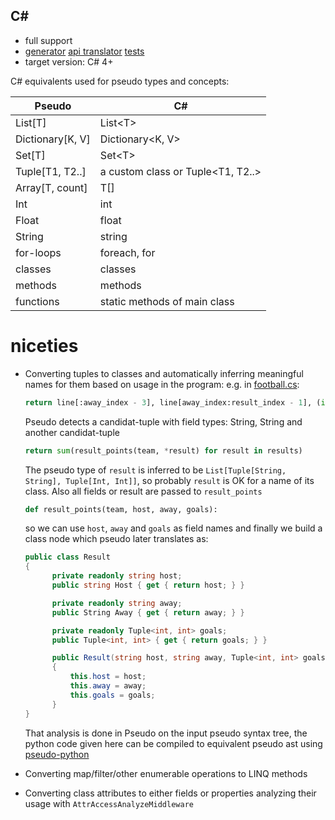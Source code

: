 C#
---

* full support
* [generator](../pseudo/generators/csharp_generator.py) [api translator](../pseudo/api_translators/csharp_translator.py) [tests](../tests/test_csharp.py)
* target version: C# 4+

C# equivalents used for pseudo types and concepts:


| Pseudo           | C#                                     |
|------------------|----------------------------------------|
| List[T]          | List\<T\>                      	    |
| Dictionary[K, V] | Dictionary\<K, V\>                     |
| Set[T]           | Set\<T\>                               |
| Tuple[T1, T2..]  | a custom class or Tuple\<T1, T2..\>    |
| Array[T, count]  | T[]                                    |
| Int              | int                                    |
| Float            | float                                  |
| String           | string                                 |
| for-loops        | foreach, for                           |
| classes          | classes                                |
| methods          | methods                                |
| functions        | static methods of main class           |


# niceties

* Converting tuples to classes and automatically inferring meaningful names for them based on usage in the program: e.g. in [football.cs](../examples/football.py):
  
  ```python
  return line[:away_index - 3], line[away_index:result_index - 1], (int(goals[0]), int(goals[1]))
  ```
  Pseudo detects a candidat-tuple with field types: String,  String and another candidat-tuple

  ```python
  return sum(result_points(team, *result) for result in results)
  ```

  The pseudo type of `result` is inferred to be `List[Tuple[String, String], Tuple[Int, Int]]`, so probably `result` is OK for a name of its class. Also all fields or result are passed to `result_points`

  ```python
  def result_points(team, host, away, goals):
  ```
  
  so we can use `host`, `away` and `goals` as field names and finally we build a class node which pseudo later translates as:

  ```c#
  public class Result
  {
  		private readonly string host;
  		public string Host { get { return host; } }

  		private readonly string away;
  		public String Away { get { return away; } }

  		private readonly Tuple<int, int> goals;
  		public Tuple<int, int> { get { return goals; } }

  		public Result(string host, string away, Tuple<int, int> goals)
  		{
  			this.host = host;
  			this.away = away;
  			this.goals = goals;
  		}
  }
  ```

  That analysis is done in Pseudo on the input pseudo syntax tree,
  the python code given here can be compiled to equivalent pseudo ast using [pseudo-python](https://github.com/alehander42/pseudo-python)


* Converting map/filter/other enumerable operations to LINQ methods

* Converting class attributes to either fields or properties analyzing their usage with `AttrAccessAnalyzeMiddleware`



